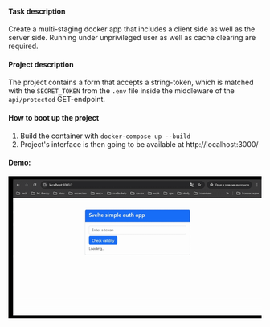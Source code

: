 #### Task description
Create a multi-staging docker app that includes a client side as well as the server side. Running under unprivileged user as well as cache clearing are required.

#### Project description
The project contains a form that accepts a string-token, which is matched with the `SECRET_TOKEN` from the `.env` file inside the middleware of the `api/protected` GET-endpoint. 

#### How to boot up the project
1. Build the container with `docker-compose up --build`
2. Project's interface is then going to be available at http://localhost:3000/

#### Demo:
![](./svelte_auth_demo.gif)